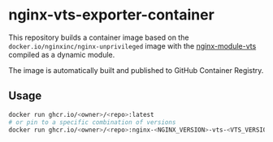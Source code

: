 # nginx-vts-exporter-container

This repository builds a container image based on the `docker.io/nginxinc/nginx-unprivileged` image with the [nginx-module-vts](https://github.com/vozlt/nginx-module-vts) compiled as a dynamic module.

The image is automatically built and published to GitHub Container Registry.

## Usage

```bash
docker run ghcr.io/<owner>/<repo>:latest
# or pin to a specific combination of versions
docker run ghcr.io/<owner>/<repo>:nginx-<NGINX_VERSION>-vts-<VTS_VERSION>
```
